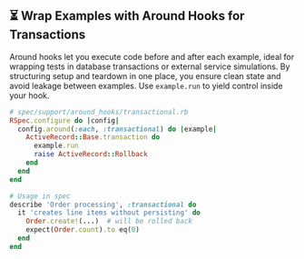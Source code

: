 ## ⏳ Wrap Examples with Around Hooks for Transactions

Around hooks let you execute code before and after each example, ideal for wrapping tests in database transactions or external service simulations. By structuring setup and teardown in one place, you ensure clean state and avoid leakage between examples. Use `example.run` to yield control inside your hook.

```ruby
# spec/support/around_hooks/transactional.rb
RSpec.configure do |config|
  config.around(:each, :transactional) do |example|
    ActiveRecord::Base.transaction do
      example.run
      raise ActiveRecord::Rollback
    end
  end
end

# Usage in spec
describe 'Order processing', :transactional do
  it 'creates line items without persisting' do
    Order.create!(...)  # will be rolled back
    expect(Order.count).to eq(0)
  end
end
```